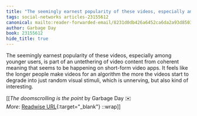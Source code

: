 ```yaml
---
title: "The seemingly earnest popularity of these videos, especially among younger ..."
tags: social-networks articles-23155612
canonical: mailto:reader-forwarded-email/8231d0db426a6452ca6da2a93d8503c8
author: Garbage Day
book: 23155612
hide_title: true
---
```


The seemingly earnest popularity of these videos, especially among younger users, is part of an untethering of video content from coherent meaning that seems to be happening on short-form video apps. It feels like the longer people make videos for an algorithm the more the videos start to degrade into just random visual stimuli, which is unnerving, but also kind of interesting.


[[<cite>_The doomscrolling is the point_</cite> by Garbage Day ✉️<br>
_More_: [Readwise URL](https://readwise.io/open/454179065){:target="_blank"}
::wrap]]